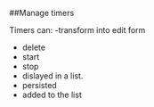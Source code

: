 ##Manage timers

Timers can: 
-transform into edit form
- delete 
- start
- stop 
- dislayed in a list.
- persisted
- added to the list


